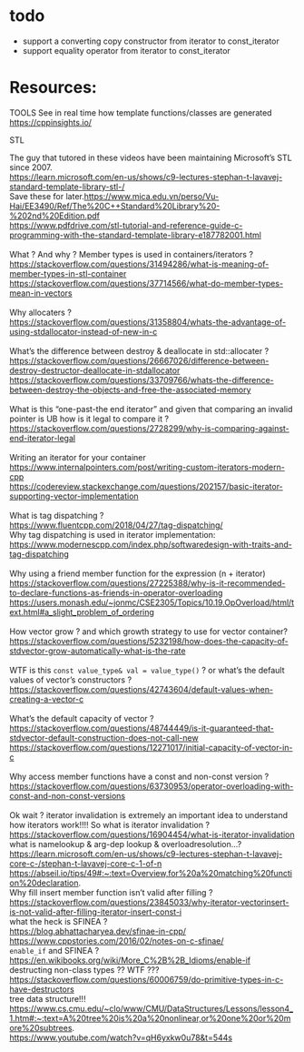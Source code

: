 
# todo
- support a converting copy constructor from iterator to const_iterator
- support equality operator from iterator to const_iterator

# Resources:


TOOLS
See in real time how template functions/classes are generated
https://cppinsights.io/

STL

The guy that tutored in these videos have been maintaining Microsoft’s STL since 2007.
<br>https://learn.microsoft.com/en-us/shows/c9-lectures-stephan-t-lavavej-standard-template-library-stl-/
<br>Save these for later.https://www.mica.edu.vn/perso/Vu-Hai/EE3490/Ref/The%20C++Standard%20Library%20-%202nd%20Edition.pdf
<br>https://www.pdfdrive.com/stl-tutorial-and-reference-guide-c-programming-with-the-standard-template-library-e187782001.html
<br>
<br>What ? And why ? Member types is used in containers/iterators ?
<br>https://stackoverflow.com/questions/31494286/what-is-meaning-of-member-types-in-stl-container
<br>https://stackoverflow.com/questions/37714566/what-do-member-types-mean-in-vectors
<br>
<br>Why allocaters ?
<br>https://stackoverflow.com/questions/31358804/whats-the-advantage-of-using-stdallocator-instead-of-new-in-c
<br>
<br>What’s the difference between destroy & deallocate in std::allocater ?
<br>https://stackoverflow.com/questions/26667026/difference-between-destroy-destructor-deallocate-in-stdallocator
<br>https://stackoverflow.com/questions/33709766/whats-the-difference-between-destroy-the-objects-and-free-the-associated-memory
<br>
<br>What is this “one-past-the end iterator” and given that comparing an invalid pointer is UB how is it legal to compare it ?
<br>https://stackoverflow.com/questions/2728299/why-is-comparing-against-end-iterator-legal
<br>
<br>Writing an iterator for your container
<br>https://www.internalpointers.com/post/writing-custom-iterators-modern-cpp
<br>https://codereview.stackexchange.com/questions/202157/basic-iterator-supporting-vector-implementation
<br>
<br>What is tag dispatching ?
<br>https://www.fluentcpp.com/2018/04/27/tag-dispatching/
<br>Why tag dispatching is used in iterator implementation:
<br>https://www.modernescpp.com/index.php/softwaredesign-with-traits-and-tag-dispatching
<br>
<br>Why using a friend member function for the expression (n + iterator)
<br>https://stackoverflow.com/questions/27225388/why-is-it-recommended-to-declare-functions-as-friends-in-operator-overloading
<br>https://users.monash.edu/~jonmc/CSE2305/Topics/10.19.OpOverload/html/text.html#a_slight_problem_of_ordering
<br>
<br>How vector grow ? and which growth strategy to use for vector container?
<br>https://stackoverflow.com/questions/5232198/how-does-the-capacity-of-stdvector-grow-automatically-what-is-the-rate
<br>
<br>WTF is this `const value_type& val = value_type()` ? or what’s the default values of vector’s constructors ?
<br>https://stackoverflow.com/questions/42743604/default-values-when-creating-a-vector-c
<br>
<br>What’s the default capacity of vector ?
<br>https://stackoverflow.com/questions/48744449/is-it-guaranteed-that-stdvector-default-construction-does-not-call-new
<br>https://stackoverflow.com/questions/12271017/initial-capacity-of-vector-in-c
<br>
<br>Why access member functions have a const and non-const version ?
<br>https://stackoverflow.com/questions/63730953/operator-overloading-with-const-and-non-const-versions
<br>
<br>Ok wait ? iterator invalidation is extremely an important idea to understand how iterators work!!!! So what is iterator invalidation ?
<br>https://stackoverflow.com/questions/16904454/what-is-iterator-invalidation
<br>what is namelookup & arg-dep lookup & overloadresolution...?
<br>https://learn.microsoft.com/en-us/shows/c9-lectures-stephan-t-lavavej-core-c-/stephan-t-lavavej-core-c-1-of-n
<br>https://abseil.io/tips/49#:~:text=Overview,for%20a%20matching%20function%20declaration.
<br>Why fill insert member function isn’t valid after filling ?
<br>https://stackoverflow.com/questions/23845033/why-iterator-vectorinsert-is-not-valid-after-filling-iterator-insert-const-i
<br> what the heck is SFINEA ?
<br>https://blog.abhattacharyea.dev/sfinae-in-cpp/
<br>https://www.cppstories.com/2016/02/notes-on-c-sfinae/
<br>`enable_if` and SFINEA ? 
<br>https://en.wikibooks.org/wiki/More_C%2B%2B_Idioms/enable-if
<br> destructing non-class types ?? WTF ??? 
https://stackoverflow.com/questions/60006759/do-primitive-types-in-c-have-destructors
<br>tree data structure!!!
<br>https://www.cs.cmu.edu/~clo/www/CMU/DataStructures/Lessons/lesson4_1.htm#:~:text=A%20tree%20is%20a%20nonlinear,or%20one%20or%20more%20subtrees.
<br>https://www.youtube.com/watch?v=qH6yxkw0u78&t=544s
